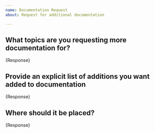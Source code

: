 ```yaml
---
name: Documentation Request
about: Request for additional documentation

---
```


## What topics are you requesting more documentation for?
{Response}

## Provide an explicit list of additions you want added to documentation
{Response}

## Where should it be placed?
{Response}
